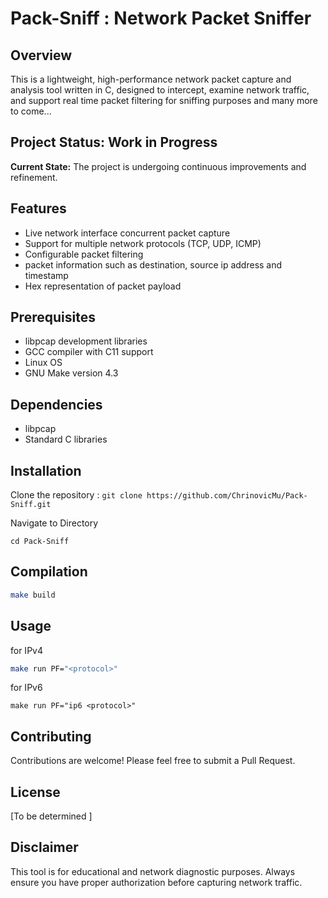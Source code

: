 # Pack-Sniff : Network Packet Sniffer

## Overview

This is a lightweight, high-performance network packet capture and analysis tool written in C, designed to intercept, examine network traffic, and support real time packet filtering for sniffing purposes and many more to come...

## Project Status: Work in Progress

**Current State:** The project is undergoing continuous improvements and refinement.

## Features

- Live network interface concurrent packet capture
- Support for multiple network protocols (TCP, UDP, ICMP)
- Configurable packet filtering
- packet information such as destination, source ip address and timestamp  
- Hex representation of packet payload 

## Prerequisites

- libpcap development libraries
- GCC compiler with C11 support
- Linux OS
- GNU Make version 4.3  

## Dependencies

- libpcap
- Standard C libraries

## Installation 

Clone the repository : 
``
git clone https://github.com/ChrinovicMu/Pack-Sniff.git 
``

Navigate to Directory
```
cd Pack-Sniff
```


## Compilation

```bash
make build 
```

## Usage

for IPv4 
```bash
make run PF="<protocol>" 
```
for IPv6
```
make run PF="ip6 <protocol>"
```

## Contributing

Contributions are welcome! Please feel free to submit a Pull Request.

## License

[To be determined ]

## Disclaimer

This tool is for educational and network diagnostic purposes. Always ensure you have proper authorization before capturing network traffic.
